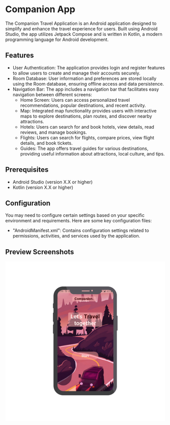 # Companion App

The Companion Travel Application is an Android application designed to simplify and enhance the travel experience for users. Built using Android Studio, the app utilizes Jetpack Compose and is written in Kotlin, a modern programming language for Android development.

## Features

- User Authentication: The application provides login and register features to allow users to create and manage their accounts securely.
- Room Database: User information and preferences are stored locally using the Room database, ensuring offline access and data persistence.
- Navigation Bar: The app includes a navigation bar that facilitates easy navigation between different screens:
  - Home Screen: Users can access personalized travel recommendations, popular destinations, and recent activity.
  - Map: Integrated map functionality provides users with interactive maps to explore destinations, plan routes, and discover nearby attractions.
  - Hotels: Users can search for and book hotels, view details, read reviews, and manage bookings.
  - Flights: Users can search for flights, compare prices, view flight details, and book tickets.
  - Guides: The app offers travel guides for various destinations, providing useful information about attractions, local culture, and tips.

## Prerequisites

- Android Studio (version X.X or higher)
- Kotlin (version X.X or higher)

## Configuration

 You may need to configure certain settings based on your specific environment and requirements. Here are some key configuration files:

 - "AndroidManifest.xml": Contains configuration settings related to permissions, activities, and services used by the application.

## Preview Screenshots
![Phone_1](https://github.com/IvanMijic0/companion-App/blob/master/app/src/main/java/com/example/companion/GH/Phone_1.jpg)
